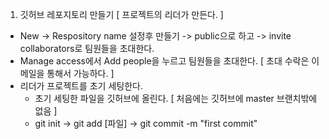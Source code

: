 1. 깃허브 레포지토리 만들기 [ 프로젝트의 리더가 만든다. ]
- New -> Respository name 설정후 만들기 -> public으로 하고 -> invite collaborators로 팀원들을 초대한다.
- Manage access에서 Add people을 누르고 팀원들을 초대한다. [ 초대 수락은 이메일을 통해서 가능하다. ]
- 리더가 프로젝트를 초기 세팅한다.
  + 초기 세팅한 파일을 깃허브에 올린다. [ 처음에는 깃허브에 master 브랜치밖에 없음 ]
  + git init -> git add [파일] -> git commit -m "first commit"
